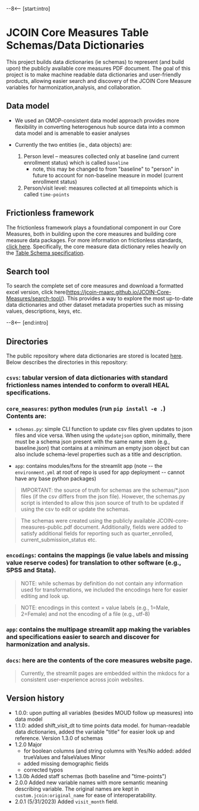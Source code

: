 --8<-- [start:intro]

# JCOIN Core Measures Table Schemas/Data Dictionaries

 

This project builds data dictionaries (ie schemas) to represent (and build upon) the publicly available core measures PDF document. The goal of this project is to make machine readable data dictionaries and user-friendly products, allowing easier search and discovery of the JCOIN Core Measure variables for harmonization,analysis, and collaboration. 


## Data model 

- We used an OMOP-consistent data model approach provides more flexibility in converting heterogenous hub source data into a common data model and is amenable to easier analyses

- Currently the two entities (ie., data objects) are: 
    1. Person level – measures collected only at baseline (and current enrollment status) which is called `baseline`
        - note, this may be changed to from "baseline" to "person" in future to account for non-baseline measure in model (current enrollment status)
    2. Person/visit level: measures collected at all timepoints which is called `time-points`

## Frictionless framework

The frictionless framework plays a foundational component in our Core Measures, both in building upon the core measures and building core measure data packages. For more information on frictionless standards, [click here](https://specs.frictionlessdata.io/). Specifically, the core measure data dictionary relies heavily on the [Table Schema specification](https://specs.frictionlessdata.io/table-schema).


## Search tool

To search the complete set of core measures and download a formatted excel version, click here(https://jcoin-maarc.github.io/JCOIN-Core-Measures/search-tool/). This provides a way to explore the most up-to-date data dictionaries and other dataset metadata properties such as missing values, descriptions, keys, etc.

--8<-- [end:intro]

## Directories

The public repository where data dictionaries are stored is located [here](https://github.com/jcoin-maarc/JCOIN-Core-Measures). Below describes the directories in this repository:

### `csvs`: tabular version of data dictionaries with standard frictionless names intended to conform to overall HEAL specifications.

### `core_measures`: python modules (run `pip install -e .`) Contents are:

- `schemas.py`: simple CLI function to update csv files given updates to json files and vice versa. When using the `updatejson` option, minimally, there must be a schema json present with the same name stem (e.g., baseline.json) that contains at a minimum an empty json object but can also include schema-level properties such as a title and description. 

- `app`: contains modules/fxns for the streamlit app (note -- the  `environment.yml` at root of repo is used for app deployment -- cannot have any base python packages)

> IMPORTANT: the source of truth for schemas are the schemas/*.json files (if the csv differs from the json file). However, the schemas.py script is intended to allow this json source of truth to be updated if using the csv to edit or update the schemas.

> The schemas were created using the publicly available JCOIN-core-measures-public.pdf document. Additionally, fields were added to satisfy additional fields for reporting such as quarter_enrolled, current_submission_status etc.

### `encodings`: contains the mappings (ie value labels and missing value reserve codes) for translation to other software (e.g., SPSS and Stata). 

> NOTE: while schemas by definition do not contain any information used for transformations, we included the encodings here for easier editing and look up.

> NOTE: encodings in this context = value labels (e.g., 1=Male, 2=Female) and not the encoding of a file (e.g., utf-8)

### `app`: contains the multipage streamlit app making the variables and specifications easier to search and discover for harmonization and analysis.

### `docs`: here are the contents of the core measures website page. 

> Currently, the streamlit pages are embedded within the mkdocs for a consistent user-experience across jcoin websites.

## Version history 
- 1.0.0:
    upon putting all variables (besides MOUD follow up measures) into data model
- 1.1.0: 
    added shift_visit_dt to time points data model. for human-readable data dictionaries, added the variable "title" for easier look up and reference.
    Version 1.3.0 of schemas
- 1.2.0
    Major
    - for boolean columns (and string columns with Yes/No added: added trueValues and falseValues
    Minor
    - added missing demographic fields
    - corrected typos
- 1.3.0b
    Added staff schemas (both baseline and "time-points")
- 2.0.0
    Added new variable names with more semantic meaning describing variable. The original names are kept in `custom.jcoin:original_name`
    for ease of interoperatability. 
- 2.0.1 (5/31/2023)
    Added `visit_month` field.
